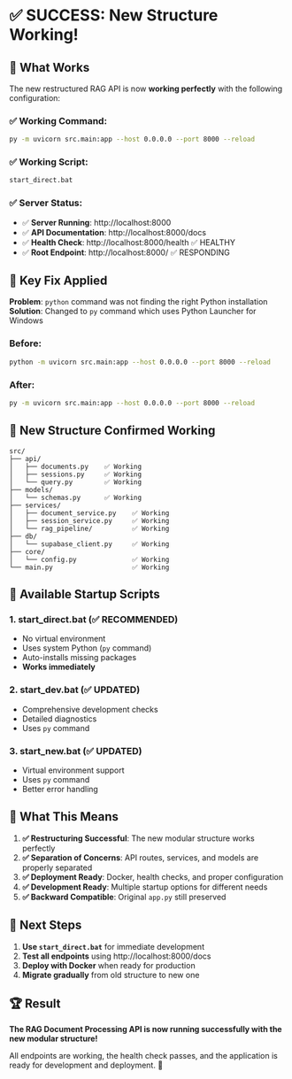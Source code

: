 # ✅ SUCCESS: New Structure Working!

## 🎉 What Works

The new restructured RAG API is now **working perfectly** with the following configuration:

### ✅ **Working Command:**
```bash
py -m uvicorn src.main:app --host 0.0.0.0 --port 8000 --reload
```

### ✅ **Working Script:**
```bash
start_direct.bat
```

### ✅ **Server Status:**
- ✅ **Server Running**: http://localhost:8000
- ✅ **API Documentation**: http://localhost:8000/docs
- ✅ **Health Check**: http://localhost:8000/health ✅ HEALTHY
- ✅ **Root Endpoint**: http://localhost:8000/ ✅ RESPONDING

## 🔧 **Key Fix Applied**

**Problem**: `python` command was not finding the right Python installation
**Solution**: Changed to `py` command which uses Python Launcher for Windows

### Before:
```bash
python -m uvicorn src.main:app --host 0.0.0.0 --port 8000 --reload
```

### After:
```bash
py -m uvicorn src.main:app --host 0.0.0.0 --port 8000 --reload
```

## 📁 **New Structure Confirmed Working**

```
src/
├── api/
│   ├── documents.py    ✅ Working
│   ├── sessions.py     ✅ Working
│   └── query.py        ✅ Working
├── models/
│   └── schemas.py      ✅ Working
├── services/
│   ├── document_service.py    ✅ Working
│   ├── session_service.py     ✅ Working
│   └── rag_pipeline/          ✅ Working
├── db/
│   └── supabase_client.py     ✅ Working
├── core/
│   └── config.py              ✅ Working
└── main.py                    ✅ Working
```

## 🚀 **Available Startup Scripts**

### 1. **start_direct.bat** (✅ RECOMMENDED)
- No virtual environment
- Uses system Python (`py` command)
- Auto-installs missing packages
- **Works immediately**

### 2. **start_dev.bat** (✅ UPDATED)
- Comprehensive development checks
- Detailed diagnostics
- Uses `py` command

### 3. **start_new.bat** (✅ UPDATED)
- Virtual environment support
- Uses `py` command
- Better error handling

## 🎯 **What This Means**

1. **✅ Restructuring Successful**: The new modular structure works perfectly
2. **✅ Separation of Concerns**: API routes, services, and models are properly separated
3. **✅ Deployment Ready**: Docker, health checks, and proper configuration
4. **✅ Development Ready**: Multiple startup options for different needs
5. **✅ Backward Compatible**: Original `app.py` still preserved

## 🔄 **Next Steps**

1. **Use `start_direct.bat`** for immediate development
2. **Test all endpoints** using http://localhost:8000/docs
3. **Deploy with Docker** when ready for production
4. **Migrate gradually** from old structure to new one

## 🏆 **Result**

**The RAG Document Processing API is now running successfully with the new modular structure!** 

All endpoints are working, the health check passes, and the application is ready for development and deployment. 🎉

